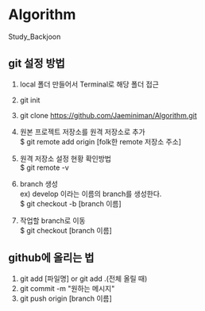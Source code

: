 # Algorithm
Study_Backjoon

## git 설정 방법
1. local 폴더 만들어서 Terminal로 해당 폴더 접근
2. git init
3. git clone https://github.com/Jaeminiman/Algorithm.git
4. 원본 프로젝트 저장소를 원격 저장소로 추가  
$ git remote add origin [folk한 remote 저장소 주소]  
  
5. 원격 저장소 설정 현황 확인방법  
$ git remote -v
  
6. branch 생성  
ex) develop 이라는 이름의 branch를 생성한다.  
$ git checkout -b [branch 이름]  

7. 작업할 branch로 이동  
$ git checkout [branch 이름]


## github에 올리는 법
1. git add [파일명] or git add .(전체 올릴 때)
2. git commit -m "원하는 메시지"
3. git push origin [branch 이름]

